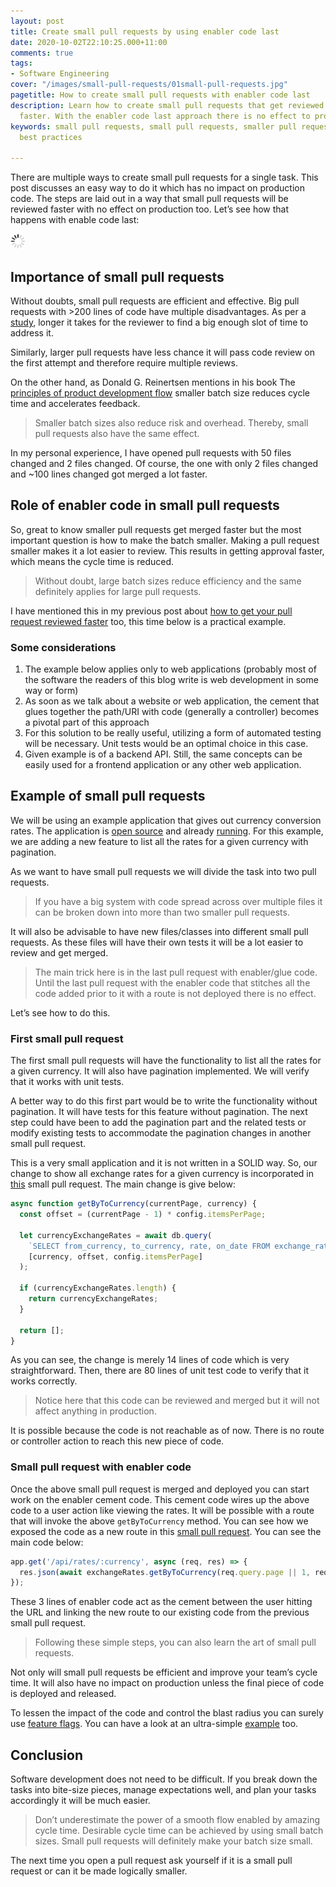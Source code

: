 ```yaml
---
layout: post
title: Create small pull requests by using enabler code last
date: 2020-10-02T22:10:25.000+11:00
comments: true
tags:
- Software Engineering
cover: "/images/small-pull-requests/01small-pull-requests.jpg"
pagetitle: How to create small pull requests with enabler code last
description: Learn how to create small pull requests that get reviewed and approved
  faster. With the enabler code last approach there is no effect to produciton too.
keywords: small pull requests, small pull requests, smaller pull requests, pull request
  best practices

---
```

There are multiple ways to create small pull requests for a single task. This post discusses an easy way to do it which has no impact on production code. The steps are laid out in a way that small pull requests will be reviewed faster with no effect on production too. Let’s see how that happens with enable code last:

<img class="center" src="/images/generic/loading.gif" data-echo="/images/small-pull-requests/01small-pull-requests.jpg" title="Create small pull requests by using enabler code last" alt="Create small pull requests by using enabler code last">

<!-- more -->

## Importance of small pull requests

Without doubts, small pull requests are efficient and effective. Big pull requests with >200 lines of code have multiple disadvantages. As per a [study](https://smallbusinessprogramming.com/optimal-pull-request-size/), longer it takes for the reviewer to find a big enough slot of time to address it.

Similarly, larger pull requests have less chance it will pass code review on the first attempt and therefore require multiple reviews.

On the other hand, as Donald G. Reinertsen mentions in his book The [principles of product development flow](https://www.ontheagilepath.net/2017/02/key-take-aways-from-the-principles-of-product-development-flow.html) smaller batch size reduces cycle time and accelerates feedback.

> Smaller batch sizes also reduce risk and overhead. Thereby, small pull requests also have the same effect.

In my personal experience, I have opened pull requests with 50 files changed and 2 files changed. Of course, the one with only 2 files changed and \~100 lines changed got merged a lot faster.

## Role of enabler code in small pull requests

So, great to know smaller pull requests get merged faster but the most important question is how to make the batch smaller. Making a pull request smaller makes it a lot easier to review. This results in getting approval faster, which means the cycle time is reduced.

> Without doubt, large batch sizes reduce efficiency and the same definitely applies for large pull requests.

I have mentioned this in my previous post about [how to get your pull request reviewed faster](/blog/2019/12/how-to-get-your-pull-request-pr-merged-quickly/) too, this time below is a practical example.

### Some considerations

1. The example below applies only to web applications (probably most of the software the readers of this blog write is web development in some way or form)
2. As soon as we talk about a website or web application, the cement that glues together the path/URI with code (generally a controller) becomes a pivotal part of this approach
3. For this solution to be really useful, utilizing a form of automated testing will be necessary. Unit tests would be an optimal choice in this case.
4. Given example is of a backend API. Still, the same concepts can be easily used for a frontend application or any other web application.

## Example of small pull requests

We will be using an example application that gives out currency conversion rates. The application is [open source](https://github.com/geshan/currency-api) and already [running](https://currency-api.geshanm.now.sh/api/convert/USD/AUD/2020-10-02). For this example, we are adding a new feature to list all the rates for a given currency with pagination.

As we want to have small pull requests we will divide the task into two pull requests.

> If you have a big system with code spread across over multiple files it can be broken down into more than two smaller pull requests.

It will also be advisable to have new files/classes into different small pull requests. As these files will have their own tests it will be a lot easier to review and get merged.

> The main trick here is in the last pull request with enabler/glue code. Until the last pull request with the enabler code that stitches all the code added prior to it with a route is not deployed there is no effect.

Let’s see how to do this.

### First small pull request

The first small pull requests will have the functionality to list all the rates for a given currency. It will also have pagination implemented. We will verify that it works with unit tests.

A better way to do this first part would be to write the functionality without pagination. It will have tests for this feature without pagination. The next step could have been to add the pagination part and the related tests or modify existing tests to accommodate the pagination changes in another small pull request.

This is a very small application and it is not written in a SOLID way. So, our change to show all exchange rates for a given currency is incorporated in [this](https://github.com/geshan/currency-api/pull/96/files) small pull request. The main change is give below:

``` js
async function getByToCurrency(currentPage, currency) {
  const offset = (currentPage - 1) * config.itemsPerPage;

  let currencyExchangeRates = await db.query(
    `SELECT from_currency, to_currency, rate, on_date FROM exchange_rates where to_currency = ? LIMIT ?,?`,
    [currency, offset, config.itemsPerPage]
  );

  if (currencyExchangeRates.length) {
    return currencyExchangeRates;
  }

  return [];
}
```

As you can see, the change is merely 14 lines of code which is very straightforward. Then, there are 80 lines of unit test code to verify that it works correctly.

> Notice here that this code can be reviewed and merged but it will not affect anything in production.

It is possible because the code is not reachable as of now. There is no route or controller action to reach this new piece of code.

### Small pull request with enabler code

Once the above small pull request is merged and deployed you can start work on the enabler cement code. This cement code wires up the above code to a user action like viewing the rates. It will be possible with a route that will invoke the above `getByToCurrency` method. You can see how we exposed the code as a new route in this [small pull request](https://github.com/geshan/currency-api/pull/97/files#diff-168726dbe96b3ce427e7fedce31bb0bcR26-R28). You can see the main code below:

``` js
app.get('/api/rates/:currency', async (req, res) => {
  res.json(await exchangeRates.getByToCurrency(req.query.page || 1, req.params.currency));
});
```

These 3 lines of enabler code act as the cement between the user hitting the URL and linking the new route to our existing code from the previous small pull request.

> Following these simple steps, you can also learn the art of small pull requests.

Not only will small pull requests be efficient and improve your team’s cycle time. It will also have no impact on production unless the final piece of code is deployed and released.

To lessen the impact of the code and control the blast radius you can surely use [feature flags](/blog/2018/10/deployment-is-not-release/). You can have a look at an ultra-simple [example](/blog/2016/09/how-to-do-a-minimum-viable-feature-switch/) too.

## Conclusion

Software development does not need to be difficult. If you break down the tasks into bite-size pieces, manage expectations well, and plan your tasks accordingly it will be much easier.

> Don’t underestimate the power of a smooth flow enabled by amazing cycle time. Desirable cycle time can be achieved by using small batch sizes. Small pull requests will definitely make your batch size small.

The next time you open a pull request ask yourself if it is a small pull request or can it be made logically smaller.
